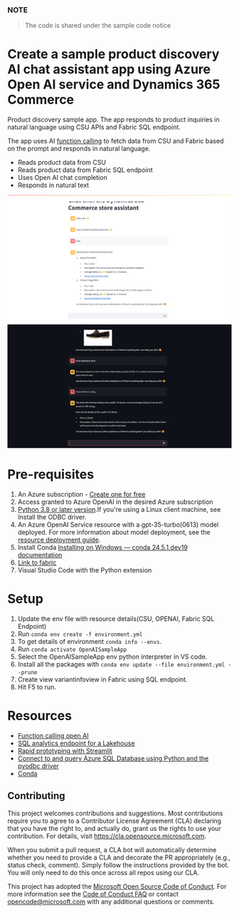 ### NOTE

> The code is shared under the sample code notice

# Create a sample product discovery AI chat assistant app using Azure Open AI service and Dynamics 365 Commerce

Product discovery sample app. The app responds to product inquiries in natural language using CSU APIs and Fabric SQL endpoint.

The app uses AI [function calling](https://learn.microsoft.com/en-us/azure/ai-services/openai/how-to/function-calling?tabs=python) to fetch data from CSU and Fabric based on the prompt and responds in natural language.

- Reads product data from CSU
- Reads product data from Fabric SQL endpoint
- Uses Open AI chat completion
- Responds in natural text

![App](./Data/image.png)
![App](./Data/image1.png)

# Pre-requisites

1. An Azure subscription - [Create one for free](https://azure.microsoft.com/en-us/free/ai-services/)
2. Access granted to Azure OpenAI in the desired Azure subscription
3. [Python 3.8 or later version](https://www.python.org/).If you're using a Linux client machine, see Install the ODBC driver.
4. An Azure OpenAI Service resource with a gpt-35-turbo(0613) model deployed. For more information about model deployment, see the [resource deployment guide](https://learn.microsoft.com/en-us/azure/ai-services/openai/how-to/create-resource?pivots=web-portal).
5. Install Conda [Installing on Windows — conda 24.5.1.dev19 documentation](https://conda.io/projects/conda/en/latest/user-guide/install/windows.html)
6. [Link to fabric](https://learn.microsoft.com/en-us/power-apps/maker/data-platform/azure-synapse-link-view-in-fabric)
7. Visual Studio Code with the Python extension

# Setup

1. Update the env file with resource details(CSU, OPENAI, Fabric SQL Endpoint)
2. Run `conda env create -f environment.yml`
3. To get details of environment `conda info --envs`.
4. Run `conda activate OpenAISampleApp`
5. Select the OpenAISampleApp env python interpreter in VS code.
6. Install all the packages with `conda env update --file environment.yml --prune`
7. Create view variantinfoview in Fabric using SQL endpoint.
8. Hit F5 to run.

# Resources

- [Function calling open AI](https://platform.openai.com/docs/guides/function-calling)
- [SQL analytics endpoint for a Lakehouse](https://learn.microsoft.com/en-us/fabric/data-engineering/lakehouse-sql-analytics-endpoint)
- [Rapid prototyping with Streamlit](https://streamlit.io/)
- [Connect to and query Azure SQL Database using Python and the pyodbc driver](https://learn.microsoft.com/en-us/azure/azure-sql/database/azure-sql-python-quickstart?view=azuresql&tabs=windows%2Csql-inter)
- [Conda](https://docs.conda.io/en/latest/)

## Contributing

This project welcomes contributions and suggestions. Most contributions require you to agree to a
Contributor License Agreement (CLA) declaring that you have the right to, and actually do, grant us
the rights to use your contribution. For details, visit https://cla.opensource.microsoft.com.

When you submit a pull request, a CLA bot will automatically determine whether you need to provide
a CLA and decorate the PR appropriately (e.g., status check, comment). Simply follow the instructions
provided by the bot. You will only need to do this once across all repos using our CLA.

This project has adopted the [Microsoft Open Source Code of Conduct](https://opensource.microsoft.com/codeofconduct/).
For more information see the [Code of Conduct FAQ](https://opensource.microsoft.com/codeofconduct/faq/) or
contact [opencode@microsoft.com](mailto:opencode@microsoft.com) with any additional questions or comments.
